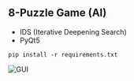 ## 8-Puzzle Game (AI)

- IDS (Iterative Deepening Search)
- PyQt5

`pip install -r requirements.txt`

![GUI](https://i.ibb.co/qnrcZn4/Preview-Image.png)
